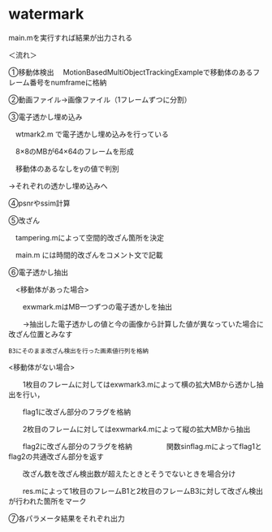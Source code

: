 # watermark

main.mを実行すれば結果が出力される

＜流れ＞

①移動体検出
　MotionBasedMultiObjectTrackingExampleで移動体のあるフレーム番号をnumframeに格納

②動画ファイル→画像ファイル（1フレームずつに分割）
　

③電子透かし埋め込み

　wtmark2.m で電子透かし埋め込みを行っている
 
　8×8のMBが64×64のフレームを形成
 
　移動体のあるなしをyの値で判別
 
→それぞれの透かし埋め込みへ

④psnrやssim計算

⑤改ざん

　tampering.mによって空間的改ざん箇所を決定
 
　main.m には時間的改ざんをコメント文で記載

⑥電子透かし抽出

　<移動体があった場合>
 
　　exwmark.mはMB一つずつの電子透かしを抽出
  
　　→抽出した電子透かしの値と今の画像から計算した値が異なっていた場合に改ざん位置とみなす
  
    B3にそのまま改ざん検出を行った画素値行列を格納
    
  <移動体がない場合>
  
　　1枚目のフレームに対してはexwmark3.mによって横の拡大MBから透かし抽出を行い，
  
　　flag1に改ざん部分のフラグを格納
  
　　2枚目のフレームに対してはexwmark4.mによって縦の拡大MBから抽出
  
　　flag2に改ざん部分のフラグを格納
　　
　　
   関数sinflag.mによってflag1とflag2の共通改ざん部分を返す

　　改ざん数を改ざん検出数が超えたときとそうでないときを場合分け

　　res.mによって1枚目のフレームB1と2枚目のフレームB3に対して改ざん検出が行われた箇所をマーク

⑦各パラメータ結果をそれぞれ出力
